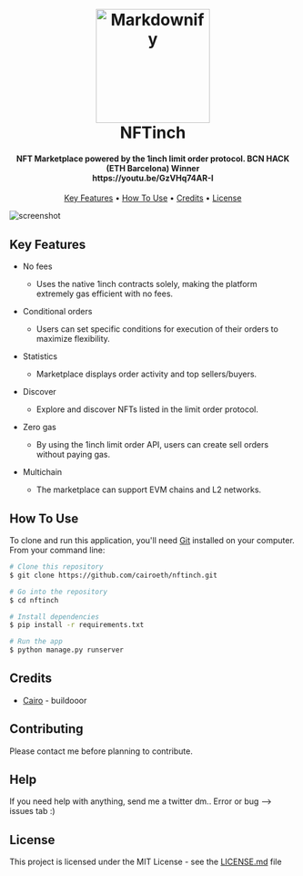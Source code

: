 
<h1 align="center">
  <br>
  <a><img src="https://i.imgur.com/NRdk30c.png" alt="Markdownify" width="200"></a>
  <br>
  NFTinch
  <br>
</h1>

  <h4 align="center">NFT Marketplace powered by the 1inch limit order protocol. BCN HACK (ETH Barcelona) Winner<br>https://youtu.be/GzVHq74AR-I</h4>

<p align="center">
  <a href="#key-features">Key Features</a> •
  <a href="#how-to-use">How To Use</a> •
  <a href="#credits">Credits</a> •
  <a href="#license">License</a>
</p>

![screenshot](https://i.imgur.com/mM8wlXs.png)

## Key Features

* No fees
  - Uses the native 1inch contracts solely, making the platform extremely gas efficient with no fees.

* Conditional orders
  - Users can set specific conditions for execution of their orders to maximize flexibility.

* Statistics
  - Marketplace displays order activity and top sellers/buyers.

* Discover
  - Explore and discover NFTs listed in the limit order protocol.

* Zero gas
  - By using the 1inch limit order API, users can create sell orders without paying gas.

* Multichain
  - The marketplace can support EVM chains and L2 networks.

## How To Use

To clone and run this application, you'll need [Git](https://git-scm.com) installed on your computer. From your command line:

```bash
# Clone this repository
$ git clone https://github.com/cairoeth/nftinch.git

# Go into the repository
$ cd nftinch

# Install dependencies
$ pip install -r requirements.txt

# Run the app
$ python manage.py runserver
```

## Credits
- [Cairo](https://twitter.com/cairoeth) - buildooor

## Contributing

Please contact me before planning to contribute.

## Help

If you need help with anything, send me a twitter dm.. Error or bug --> issues tab :)

## License

This project is licensed under the MIT License - see the [LICENSE.md](https://github.com/cairoeth/NFTinch/blob/main/LICENSE) file
